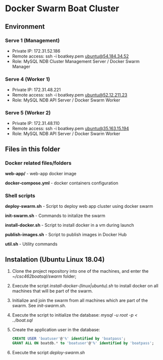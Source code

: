 # Docker Swarm Boat Cluster

## Environment

### Serve 1 (Management)

- Private IP: 172.31.52.186
- Remote access: ssh -i boatkey.pem ubuntu@54.184.34.52
- Role: MySQL NDB Cluster Management Server / Docker Swarm Manager

### Serve 4 (Worker 1)

- Private IP: 172.31.48.221
- Remote access: ssh -i boatkey.pem ubuntu@52.12.211.23
- Role: MySQL NDB API Server / Docker Swarm Worker

### Serve 5 (Worker 2)

- Private IP: 172.31.48.110
- Remote access: ssh -i boatkey.pem ubuntu@35.163.15.194
- Role: MySQL NDB API Server / Docker Swarm Worker

## Files in this folder

### Docker related files/folders

**web-app/** - web-app docker image

**docker-compose.yml** - docker containers configuration

### Shell scripts

**deploy-swarm.sh** - Script to deploy web app cluster using docker swarm

**init-swarm.sh** - Commands to initalize the swarm

**install-docker.sh** - Script to install docker in a vm during launch

**publish-images.sh** - Script to publish images in Docker Hub

**util.sh** - Utility commands

## Instalation (Ubuntu Linux 18.04)

1. Clone the project repository into one of the machines, and enter the *~/csc462boatsql/swarm* folder;

2. Execute the script *install-docker-(linux|ubuntu).sh* to install docker on all machines that will be part of the swarm.

3. Initialize and join the swarm from all machines which are part of the swarm. See *init-swarm.sh*.

4. Execute the script to initialize the database: *mysql -u root -p < ../boat.sql*

5. Create the application user in the database:

    ```sql
    CREATE USER 'boatuser'@'%' identified by 'boatpass';
    GRANT ALL ON boatdb.* to 'boatuser'@'%' identified by 'boatpass';
    ```

6. Execute the script *deploy-swarm.sh*
